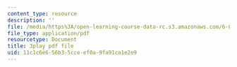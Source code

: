 ```yaml
---
content_type: resource
description: ''
file: /media/https%3A/open-learning-course-data-rc.s3.amazonaws.com/6-004-computation-structures-spring-2017/11c1c6e656b35cceef0a9fa91ca1e2e9_185WS_ZzobA.pdf
file_type: application/pdf
resourcetype: Document
title: 3play pdf file
uid: 11c1c6e6-56b3-5cce-ef0a-9fa91ca1e2e9
---
```

